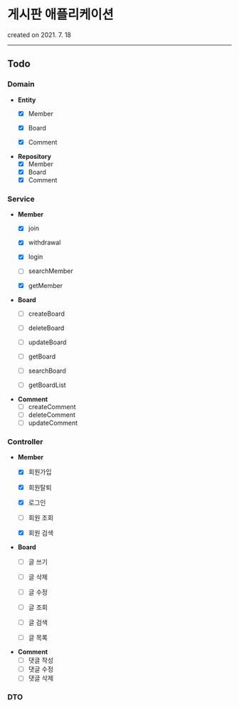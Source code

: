 # 게시판 애플리케이션

created on 2021. 7. 18

---

## Todo

### Domain

- **Entity**
    - [x] Member
    - [x] Board
    - [x] Comment


- **Repository**
    - [x] Member
    - [x] Board
    - [x] Comment

### Service

- **Member**
    - [x] join
    - [x] withdrawal
    - [x] login
    - [ ] searchMember
    - [x] getMember


- **Board**
    - [ ] createBoard
    - [ ] deleteBoard
    - [ ] updateBoard
    - [ ] getBoard
    - [ ] searchBoard
    - [ ] getBoardList


- **Comment**
    - [ ] createComment
    - [ ] deleteComment
    - [ ] updateComment

### Controller

- **Member**
    - [x] 회원가입
    - [x] 회원탈퇴
    - [x] 로그인
    - [ ] 회원 조회
    - [x] 회원 검색


- **Board**
    - [ ] 글 쓰기
    - [ ] 글 삭제
    - [ ] 글 수정
    - [ ] 글 조회
    - [ ] 글 검색
    - [ ] 글 목록


- **Comment**
    - [ ] 댓글 작성
    - [ ] 댓글 수정
    - [ ] 댓글 삭제

### DTO